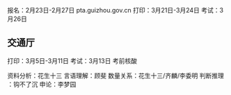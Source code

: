 报名：2月23日-2月27日 pta.guizhou.gov.cn
打印：3月21日-3月24日
考试：3月26日

## 交通厅
打印：3月5日-3月11日
考试：3月13日
考前核酸


资料分析：花生十三
言语理解：顾斐
数量关系：花生十三/齐麟/李委明
判断推理 ：钩不了沉
申论：李梦园